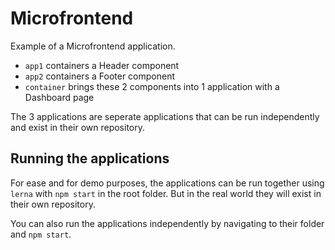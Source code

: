# Microfrontend

Example of a Microfrontend application.

- `app1` containers a Header component
- `app2` containers a Footer component
- `container` brings these 2 components into 1 application with a Dashboard page

The 3 applications are seperate applications that can be run independently and exist in their own repository.

## Running the applications

For ease and for demo purposes, the applications can be run together using `lerna` with `npm start` in the root folder. But in the real world they will exist in their own repository.

You can also run the applications independently by navigating to their folder and `npm start`.

